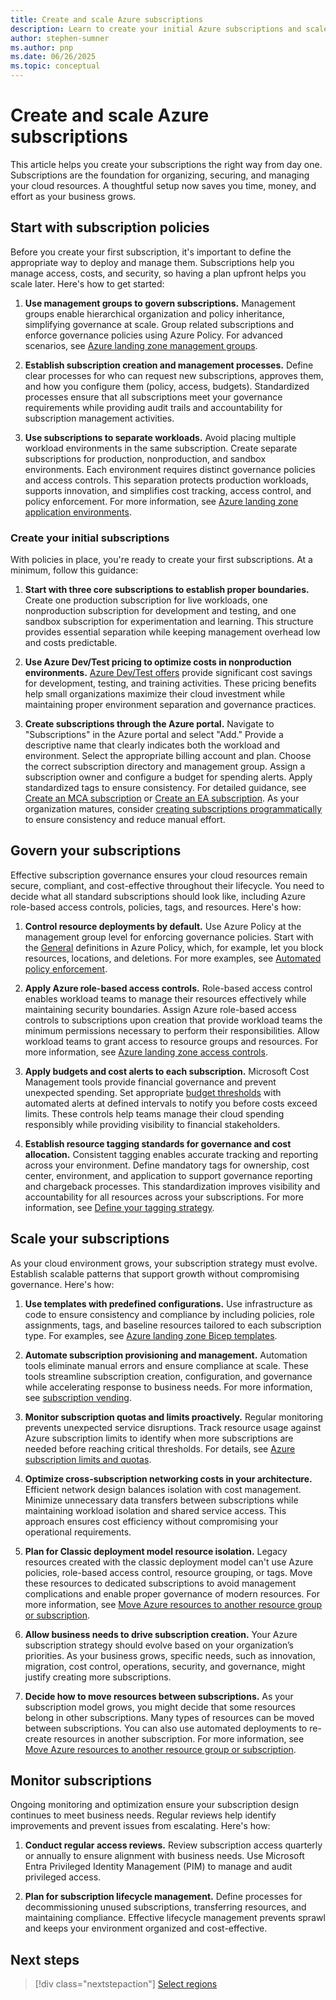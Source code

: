 ```yaml
---
title: Create and scale Azure subscriptions
description: Learn to create your initial Azure subscriptions and scale your subscriptions as your Azure environment grows.
author: stephen-sumner
ms.author: pnp
ms.date: 06/26/2025
ms.topic: conceptual
---
```


# Create and scale Azure subscriptions

This article helps you create your subscriptions the right way from day one. Subscriptions are the foundation for organizing, securing, and managing your cloud resources. A thoughtful setup now saves you time, money, and effort as your business grows.

## Start with subscription policies

Before you create your first subscription, it's important to define the appropriate way to deploy and manage them. Subscriptions help you manage access, costs, and security, so having a plan upfront helps you scale later. Here's how to get started:

1. **Use management groups to govern subscriptions.** Management groups enable hierarchical organization and policy inheritance, simplifying governance at scale. Group related subscriptions and enforce governance policies using Azure Policy. For advanced scenarios, see [Azure landing zone management groups](/azure/cloud-adoption-framework/ready/landing-zone/design-area/resource-org-management-groups).

1. **Establish subscription creation and management processes.** Define clear processes for who can request new subscriptions, approves them, and how you configure them (policy, access, budgets). Standardized processes ensure that all subscriptions meet your governance requirements while providing audit trails and accountability for subscription management activities.

1. **Use subscriptions to separate workloads.** Avoid placing multiple workload environments in the same subscription. Create separate subscriptions for production, nonproduction, and sandbox environments. Each environment requires distinct governance policies and access controls. This separation protects production workloads, supports innovation, and simplifies cost tracking, access control, and policy enforcement. For more information, see [Azure landing zone application environments](/azure/cloud-adoption-framework/ready/landing-zone/design-area/management-application-environments#environments-subscriptions-and-management-groups).

### Create your initial subscriptions

With policies in place, you're ready to create your first subscriptions. At a minimum, follow this guidance:

1. **Start with three core subscriptions to establish proper boundaries.** Create one production subscription for live workloads, one nonproduction subscription for development and testing, and one sandbox subscription for experimentation and learning. This structure provides essential separation while keeping management overhead low and costs predictable.

1. **Use Azure Dev/Test pricing to optimize costs in nonproduction environments.** [Azure Dev/Test offers](https://azure.microsoft.com/pricing/dev-test/) provide significant cost savings for development, testing, and training activities. These pricing benefits help small organizations maximize their cloud investment while maintaining proper environment separation and governance practices.

1. **Create subscriptions through the Azure portal.** Navigate to "Subscriptions" in the Azure portal and select "Add." Provide a descriptive name that clearly indicates both the workload and environment. Select the appropriate billing account and plan. Choose the correct subscription directory and management group. Assign a subscription owner and configure a budget for spending alerts. Apply standardized tags to ensure consistency. For detailed guidance, see [Create an MCA subscription](/azure/cost-management-billing/manage/create-subscription) or [Create an EA subscription](/azure/cost-management-billing/manage/create-enterprise-subscription). As your organization matures, consider [creating subscriptions programmatically](/azure/cost-management-billing/manage/programmatically-create-subscription) to ensure consistency and reduce manual effort.

## Govern your subscriptions

Effective subscription governance ensures your cloud resources remain secure, compliant, and cost-effective throughout their lifecycle. You need to decide what all standard subscriptions should look like, including Azure role-based access controls, policies, tags, and resources. Here's how:

1. **Control resource deployments by default.** Use Azure Policy at the management group level for enforcing governance policies. Start with the [General](/azure/governance/policy/samples/built-in-policies#general) definitions in Azure Policy, which, for example, let you block resources, locations, and deletions. For more examples, see [Automated policy enforcement](/azure/cloud-adoption-framework/govern/enforce-cloud-governance-policies#enforce-cloud-governance-policies-automatically).

1. **Apply Azure role-based access controls.** Role-based access control enables workload teams to manage their resources effectively while maintaining security boundaries. Assign Azure role-based access controls to subscriptions upon creation that provide workload teams the minimum permissions necessary to perform their responsibilities. Allow workload teams to grant access to resource groups and resources. For more information, see [Azure landing zone access controls](/azure/cloud-adoption-framework/ready/landing-zone/design-area/identity-access-landing-zones#general-recommendations).

1. **Apply budgets and cost alerts to each subscription.** Microsoft Cost Management tools provide financial governance and prevent unexpected spending. Set appropriate [budget thresholds](/azure/cost-management-billing/costs/tutorial-acm-create-budgets?tabs=psbudget) with automated alerts at defined intervals to notify you before costs exceed limits. These controls help teams manage their cloud spending responsibly while providing visibility to financial stakeholders.

1. **Establish resource tagging standards for governance and cost allocation.** Consistent tagging enables accurate tracking and reporting across your environment. Define mandatory tags for ownership, cost center, environment, and application to support governance reporting and chargeback processes. This standardization improves visibility and accountability for all resources across your subscriptions. For more information, see [Define your tagging strategy](/azure/cloud-adoption-framework/ready/azure-best-practices/resource-tagging).

## Scale your subscriptions

As your cloud environment grows, your subscription strategy must evolve. Establish scalable patterns that support growth without compromising governance. Here's how:

1. **Use templates with predefined configurations.** Use infrastructure as code to ensure consistency and compliance by including policies, role assignments, tags, and baseline resources tailored to each subscription type. For examples, see [Azure landing zone Bicep templates](/azure/architecture/landing-zones/bicep/landing-zone-bicep#module-descriptions).

1. **Automate subscription provisioning and management.** Automation tools eliminate manual errors and ensure compliance at scale. These tools streamline subscription creation, configuration, and governance while accelerating response to business needs. For more information, see [subscription vending](/azure/cloud-adoption-framework/ready/landing-zone/design-area/subscription-vending).

1. **Monitor subscription quotas and limits proactively.** Regular monitoring prevents unexpected service disruptions. Track resource usage against Azure subscription limits to identify when more subscriptions are needed before reaching critical thresholds. For details, see [Azure subscription limits and quotas](/azure/azure-resource-manager/management/azure-subscription-service-limits#general-limits).

1. **Optimize cross-subscription networking costs in your architecture.** Efficient network design balances isolation with cost management. Minimize unnecessary data transfers between subscriptions while maintaining workload isolation and shared service access. This approach ensures cost efficiency without compromising your operational requirements.

1. **Plan for Classic deployment model resource isolation.** Legacy resources created with the classic deployment model can't use Azure policies, role-based access control, resource grouping, or tags. Move these resources to dedicated subscriptions to avoid management complications and enable proper governance of modern resources. For more information, see [Move Azure resources to another resource group or subscription](/azure/azure-resource-manager/management/move-resource-group-and-subscription).

1. **Allow business needs to drive subscription creation.** Your Azure subscription strategy should evolve based on your organization’s priorities. As your business grows, specific needs, such as innovation, migration, cost control, operations, security, and governance, might justify creating more subscriptions.

1. **Decide how to move resources between subscriptions.** As your subscription model grows, you might decide that some resources belong in other subscriptions. Many types of resources can be moved between subscriptions. You can also use automated deployments to re-create resources in another subscription. For more information, see [Move Azure resources to another resource group or subscription](/azure/azure-resource-manager/management/move-resource-group-and-subscription).

## Monitor subscriptions

Ongoing monitoring and optimization ensure your subscription design continues to meet business needs. Regular reviews help identify improvements and prevent issues from escalating. Here's how:

1. **Conduct regular access reviews.** Review subscription access quarterly or annually to ensure alignment with business needs. Use Microsoft Entra Privileged Identity Management (PIM) to manage and audit privileged access.

1. **Plan for subscription lifecycle management.** Define processes for decommissioning unused subscriptions, transferring resources, and maintaining compliance. Effective lifecycle management prevents sprawl and keeps your environment organized and cost-effective.

## Next steps

> [!div class="nextstepaction"]
> [Select regions](../azure-setup-guide/regions.md)